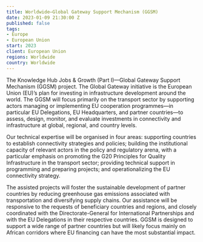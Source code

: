 ```yaml
---
title: Worldwide—Global Gateway Support Mechanism (GGSM)
date: 2023-01-09 21:30:00 Z
published: false
tags:
- Europe
- European Union
start: 2023
client: European Union
regions: Worldwide
country: Worldwide
---
```


The Knowledge Hub Jobs & Growth (Part I)—Global Gateway Support Mechanism (GGSM) project. The Global Gateway initiative is the European Union (EU)’s plan for investing in infrastructure development around the world. The GGSM will focus primarily on the transport sector by supporting actors managing or implementing EU cooperation programmes—in particular EU Delegations, EU Headquarters, and partner countries—to assess, design, monitor, and evaluate investments in connectivity and infrastructure at global, regional, and country levels.
 
Our technical expertise will be organised in four areas: supporting countries to establish connectivity strategies and policies; building the institutional capacity of relevant actors in the policy and regulatory arena, with a particular emphasis on promoting the G20 Principles for Quality Infrastructure in the transport sector; providing technical support in programming and preparing projects; and operationalizing the EU connectivity strategy.
 
The assisted projects will foster the sustainable development of partner countries by reducing greenhouse gas emissions associated with transportation and diversifying supply chains. Our assistance will be responsive to the requests of beneficiary countries and regions, and closely coordinated with the Directorate-General for International Partnerships and with the EU Delegations in their respective countries. GGSM is designed to support a wide range of partner countries but will likely focus mainly on African corridors where EU financing can have the most substantial impact.